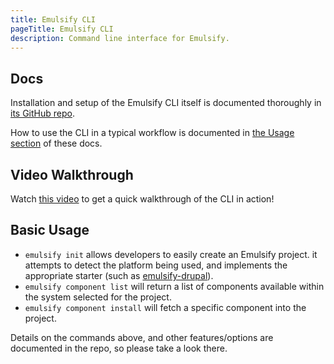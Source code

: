 ```yaml
---
title: Emulsify CLI
pageTitle: Emulsify CLI
description: Command line interface for Emulsify.
---
```


## Docs

Installation and setup of the Emulsify CLI itself is documented thoroughly in [its GitHub repo](https://github.com/emulsify-ds/emulsify-cli).&#x20;

How to use the CLI in a typical workflow is documented in [the Usage section](/docs/supporting-projects/emulsify-cli/emulsify-cli-usage) of these docs.

## Video Walkthrough

Watch [this video](https://modulesunraveled.wistia.com/medias/7cdtb3k40h) to get a quick walkthrough of the CLI in action!

## Basic Usage

- `emulsify init` allows developers to easily create an Emulsify project. it attempts to detect the platform being used, and implements the appropriate starter (such as [emulsify-drupal](https://github.com/emulsify-ds/emulsify-drupal)).
- `emulsify component list` will return a list of components available within the system selected for the project.
- `emulsify component install` will fetch a specific component into the project.

Details on the commands above, and other features/options are documented in the repo, so please take a look there.
